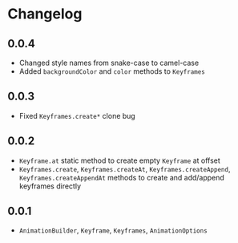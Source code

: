 # Changelog

## 0.0.4

- Changed style names from snake-case to camel-case
- Added `backgroundColor` and `color` methods to `Keyframes`

## 0.0.3

- Fixed `Keyframes.create*` clone bug

## 0.0.2

- `Keyframe.at` static method to create empty `Keyframe` at offset
- `Keyframes.create`, `Keyframes.createAt`, `Keyframes.createAppend`, `Keyframes.createAppendAt` methods
to create and add/append keyframes directly

## 0.0.1

- `AnimationBuilder`, `Keyframe`, `Keyframes`, `AnimationOptions`
